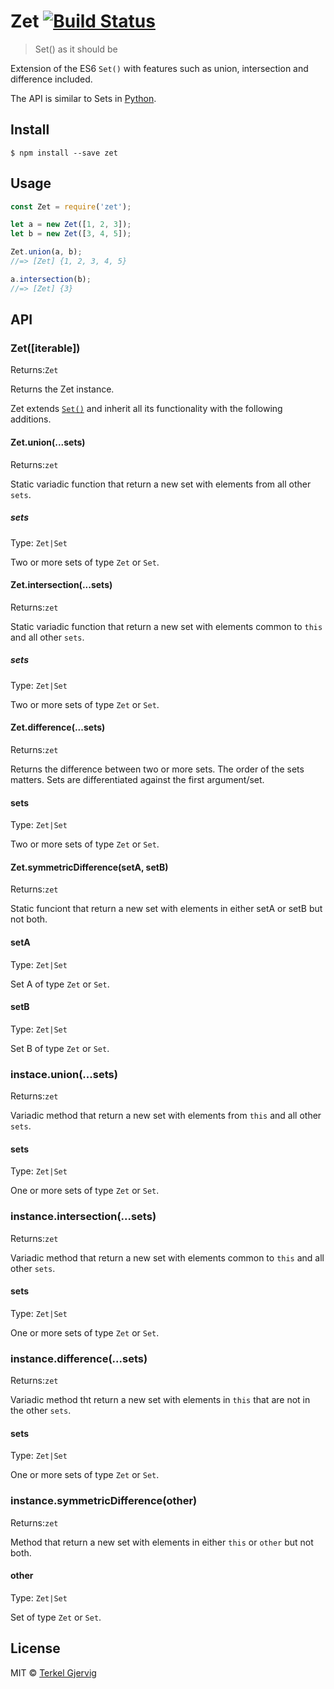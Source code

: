 # Zet [![Build Status](https://travis-ci.org/terkelg/zet.svg?branch=master)](https://travis-ci.org/terkelg/zet)

> Set() as it should be

Extension of the ES6 `Set()` with features such as union, intersection and difference included.

The API is similar to Sets in [Python](https://docs.python.org/2/library/stdtypes.html#set).

## Install

```
$ npm install --save zet
```


## Usage

```js
const Zet = require('zet');

let a = new Zet([1, 2, 3]);
let b = new Zet([3, 4, 5]);

Zet.union(a, b);
//=> [Zet] {1, 2, 3, 4, 5}

a.intersection(b);
//=> [Zet] {3}
```


## API

### Zet([iterable])
Returns:`Zet`

Returns the Zet instance.

Zet extends [`Set()`](https://developer.mozilla.org/en-US/docs/Web/JavaScript/Reference/Global_Objects/Set) and inherit all its functionality with the following additions.

#### Zet.union(...sets)
Returns:`zet`<br>

Static variadic function that return a new set with elements from all other `sets`.

##### sets
Type: `Zet|Set`

Two or more sets of type `Zet` or `Set`.

#### Zet.intersection(...sets)
Returns:`zet`<br>

Static variadic function that return a new set with elements common to `this` and all other `sets`.

##### sets
Type: `Zet|Set`

Two or more sets of type `Zet` or `Set`.

#### Zet.difference(...sets)
Returns:`zet`<br>

Returns the difference between two or more sets. The order of the sets matters. Sets are differentiated against the first argument/set.

#### sets
Type: `Zet|Set`

Two or more sets of type `Zet` or `Set`.

#### Zet.symmetricDifference(setA, setB)
Returns:`zet`<br>

Static funciont that return a new set with elements in either setA or setB but not both.

#### setA
Type: `Zet|Set`

Set A of type `Zet` or `Set`.

#### setB
Type: `Zet|Set`

Set B of type `Zet` or `Set`.


### instace.union(...sets)
Returns:`zet`<br>

Variadic method that return a new set with elements from `this` and all other `sets`.

#### sets
Type: `Zet|Set`

One or more sets of type `Zet` or `Set`.

### instance.intersection(...sets)
Returns:`zet`<br>

Variadic method that return a new set with elements common to `this` and all other `sets`.

#### sets
Type: `Zet|Set`

One or more sets of type `Zet` or `Set`.

### instance.difference(...sets)
Returns:`zet`<br>

Variadic method tht return a new set with elements in `this` that are not in the other `sets`.

#### sets
Type: `Zet|Set`

One or more sets of type `Zet` or `Set`.

### instance.symmetricDifference(other)
Returns:`zet`<br>

Method that return a new set with elements in either `this` or `other` but not both.

#### other
Type: `Zet|Set`

Set of type `Zet` or `Set`.

## License

MIT © [Terkel Gjervig](https://terkel.com)
